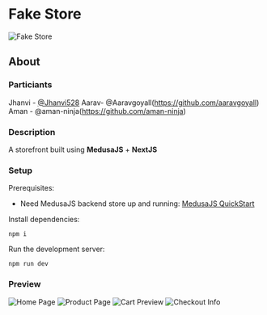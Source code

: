 # Fake Store
<!-- <a href="https://ibb.co/XxFQTZ4"><img src="https://i.ibb.co/4R4qxZf/fakebazaar.png" alt="fakebazaar" border="0"></a> -->
![Fake Store](https://i.ibb.co/4R4qxZf/fakebazaar.png)

## About

### Particiants

Jhanvi - [@Jhanvi528](https://github.com/Jhanvi528)
Aarav- @Aaravgoyall(https://github.com/aaravgoyall)
Aman - @aman-ninja(https://github.com/aman-ninja)

### Description

A storefront built using **MedusaJS** + **NextJS**
### Setup

Prerequisites:

-   Need MedusaJS backend store up and running: [MedusaJS QuickStart](https://docs.medusajs.com/quickstart/quick-start)

Install dependencies:

`npm i`

Run the development server:

`npm run dev`

### Preview

![Home Page](https://i.ibb.co/R2B11fm/Screenshot-20221022-233203.png)
![Product Page](https://i.ibb.co/g9PqYw9/Screenshot-20221022-233254.png)
![Cart Preview](https://i.ibb.co/NFhb2C9/Screenshot-20221022-233316.png)
![Checkout Info](https://i.ibb.co/nkQcS0z/Screenshot-20221023-153006.png)